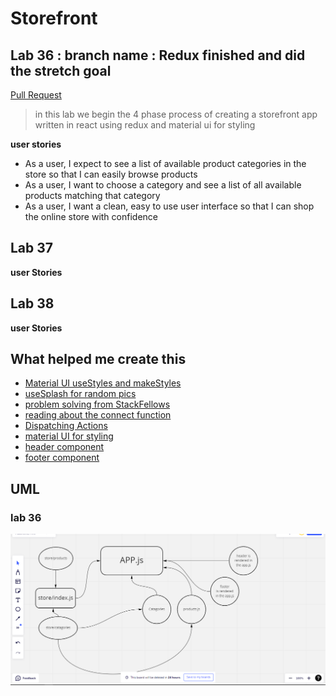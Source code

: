 # Storefront 

## Lab 36 :  branch name : Redux finished and did the stretch goal
[Pull Request](https://github.com/Mohammed-Awadallah/storefront/pull/1)
> in this lab we begin the 4 phase process of creating a storefront app written in react using redux and material ui for styling 

**user stories**
* As a user, I expect to see a list of available product categories in the store so that I can easily browse products
* As a user, I want to choose a category and see a list of all available products matching that category
* As a user, I want a clean, easy to use user interface so that I can shop the online store with confidence


## Lab 37
> 


**user Stories**


## Lab 38

>

**user Stories**







## What helped me create this 

* [Material UI useStyles and makeStyles](https://smartdevpreneur.com/material-ui-makestyles-usestyles-createstyles-and-withstyles-explained/)
* [useSplash for random pics](https://source.unsplash.com/)
* [problem solving from StackFellows](https://stackoverflow.com/questions/60795368/react-hook-usestyles-is-called-in-function-which-is-neither-a-react-function-c)
* [reading about the connect function](https://react-redux.js.org/api/connect)
* [Dispatching Actions](https://react-redux.js.org/using-react-redux/connect-mapdispatch)
* [material UI for styling](https://mui.com/)
* [header component](https://betterprogramming.pub/building-a-basic-header-with-materialui-and-react-js-d650f75b4b0a)
* [footer component](https://www.js-tutorials.com/react-js/react-layout-using-material-design/)


## UML 

### lab 36
![lab36](UML/lab36.PNG)

